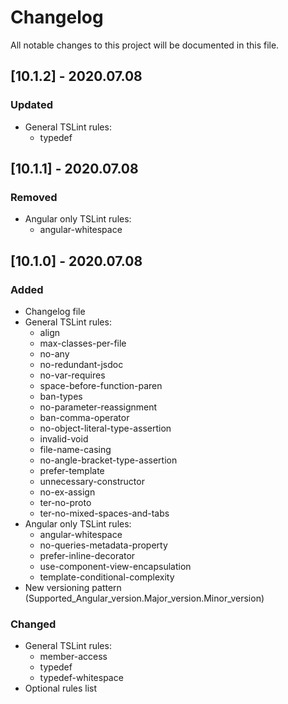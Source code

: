 # Changelog

All notable changes to this project will be documented in this file.

## [10.1.2] - 2020.07.08

### Updated

- General TSLint rules:
    - typedef

## [10.1.1] - 2020.07.08

### Removed

- Angular only TSLint rules:
    - angular-whitespace

## [10.1.0] - 2020.07.08

### Added

- Changelog file
- General TSLint rules:
    - align
    - max-classes-per-file
    - no-any
    - no-redundant-jsdoc
    - no-var-requires
    - space-before-function-paren
    - ban-types
    - no-parameter-reassignment
    - ban-comma-operator
    - no-object-literal-type-assertion
    - invalid-void
    - file-name-casing
    - no-angle-bracket-type-assertion
    - prefer-template
    - unnecessary-constructor
    - no-ex-assign
    - ter-no-proto
    - ter-no-mixed-spaces-and-tabs
- Angular only TSLint rules:
    - angular-whitespace
    - no-queries-metadata-property
    - prefer-inline-decorator
    - use-component-view-encapsulation
    - template-conditional-complexity
- New versioning pattern (Supported_Angular_version.Major_version.Minor_version)

### Changed
- General TSLint rules:
    - member-access
    - typedef
    - typedef-whitespace
- Optional rules list
